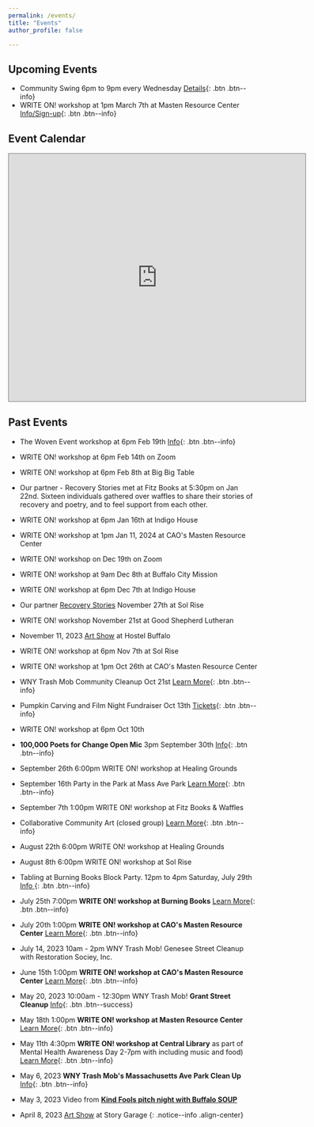 ```yaml
---
permalink: /events/
title: "Events"
author_profile: false

---
```


## Upcoming Events

- Community Swing 6pm to 9pm every Wednesday [Details](
    https://www.facebook.com/communityswing){: .btn .btn--info}<br>
- WRITE ON! workshop at 1pm March 7th at Masten Resource Center [Info/Sign-up](
    https://kindfools.org/writeon/){: .btn .btn--info}<br>

## Event Calendar

<div class="responsiveGCal">

<iframe src="https://calendar.google.com/calendar/embed?height=300&wkst=1&bgcolor=%23ffffff&ctz=America%2FNew_York&showCalendars=0&showPrint=0&showTabs=0&showTz=0&src=Y185MDdjYjM5NjU1NDEyM2UxOTY4M2I4M2U2MWE2ZTM3ZGVmZTY0YTMyYjY1ZGM5YWRjNDhiMGY4MzI1Yjg0ZmM2QGdyb3VwLmNhbGVuZGFyLmdvb2dsZS5jb20&color=%23AD1457" style="border:solid 1px #777" width="600" height="500" frameborder="0" scrolling="no"></iframe>

</div>

## Past Events

- The Woven Event workshop at 6pm Feb 19th 
   [Info](
    https://kindfools.org/thewovenevent/){: .btn .btn--info}<br>

- WRITE ON! workshop at 6pm Feb 14th on Zoom

- WRITE ON! workshop at 6pm Feb 8th at Big Big Table

- Our partner - Recovery Stories met at Fitz Books at 5:30pm on Jan 22nd. Sixteen
  individuals gathered over waffles to share their stories of recovery and poetry,
  and to feel support from each other.

- WRITE ON! workshop at 6pm Jan 16th at Indigo House

- WRITE ON! workshop at 1pm Jan 11, 2024 at CAO's Masten Resource Center

- WRITE ON! workshop on Dec 19th on Zoom

- WRITE ON! workshop at 9am Dec 8th at Buffalo City Mission

- WRITE ON! workshop at 6pm Dec 7th at Indigo House

- Our partner [Recovery Stories](https://kindfools.org/recoverystories/) November 27th at Sol Rise

- WRITE ON! workshop November 21st at Good Shepherd Lutheran

- November 11, 2023 [Art Show](/events/artshow20231111/) at Hostel Buffalo

- WRITE ON! workshop at 6pm Nov 7th at Sol Rise

- WRITE ON! workshop at 1pm Oct 26th at CAO's Masten Resource Center

- WNY Trash Mob Community Cleanup Oct 21st [Learn More](
    _events/cleanup20231021/){: .btn .btn--info}<br>

- Pumpkin Carving and Film Night Fundraiser Oct 13th [Tickets](
    https://www.chateaubuffalo.com/product/alfred-hitchcock-s-strangers-on-a-train/119
    ){: .btn .btn--info}<br>

- WRITE ON! workshop at 6pm Oct 10th

- **100,000 Poets for Change Open Mic** 3pm September 30th [Info](
    https://kindfools.org/events/hundredthousandpoets2023/
    ){: .btn .btn--info}<br>

- September 26th 6:00pm WRITE ON! workshop at Healing Grounds<br>

- September 16th Party in the Park at Mass Ave Park [Learn More](
    events/partyinthepark20230916/){: .btn .btn--info}<br>

- September 7th 1:00pm WRITE ON! workshop at Fitz Books & Waffles<br>

- Collaborative Community Art (closed group) [Learn More](/events/communityartsummer2023/){: .btn .btn--info}<br>

- August 22th 6:00pm WRITE ON! workshop at Healing Grounds<br>

- August 8th 6:00pm WRITE ON! workshop at Sol Rise<br>

- Tabling at Burning Books Block Party. 12pm to 4pm Saturday, July 29th [Info
](https://www.facebook.com/events/283062600944172){: .btn .btn--info}<br>

- July 25th 7:00pm **WRITE ON! workshop at Burning Books** [Learn More](https://kindfools.org/writeon/){: .btn .btn--info}<br>

- July 20th 1:00pm **WRITE ON! workshop at CAO's Masten Resource Center** [Learn More](https://kindfools.org/writeon/){: .btn .btn--info}<br>

- July 14, 2023 10am - 2pm WNY Trash Mob! Genesee Street Cleanup with Restoration Sociey, Inc.

- June 15th 1:00pm **WRITE ON! workshop at CAO's Masten Resource Center** [Learn More](https://kindfools.org/writeon/){: .btn .btn--info}<br>

- May 20, 2023 10:00am - 12:30pm WNY Trash Mob! **Grant Street Cleanup** [Info](/events/cleanup20230520/){: .btn .btn--success}<br>

- May 18th 1:00pm **WRITE ON! workshop at Masten Resource Center** [Learn More](https://kindfools.org/writeon/){: .btn .btn--info}<br>

- May 11th 4:30pm **WRITE ON! workshop at Central Library** as part of Mental Health Awareness Day 2-7pm with including music and food) [Learn More](https://kindfools.org/writeon/){: .btn .btn--info}<br>

- May 6, 2023 **WNY Trash Mob's Massachusetts Ave Park Clean Up** [Info](/events/cleanup20230506/){: .btn .btn--info}<br>

- May 3, 2023 Video from **[Kind Fools pitch night with Buffalo SOUP](https://kindfools.org/videos/buffalo-soup/)**<br>

- April 8, 2023 [Art Show](/events/artshow20230408/) at Story Garage
{: .notice--info .align-center}
